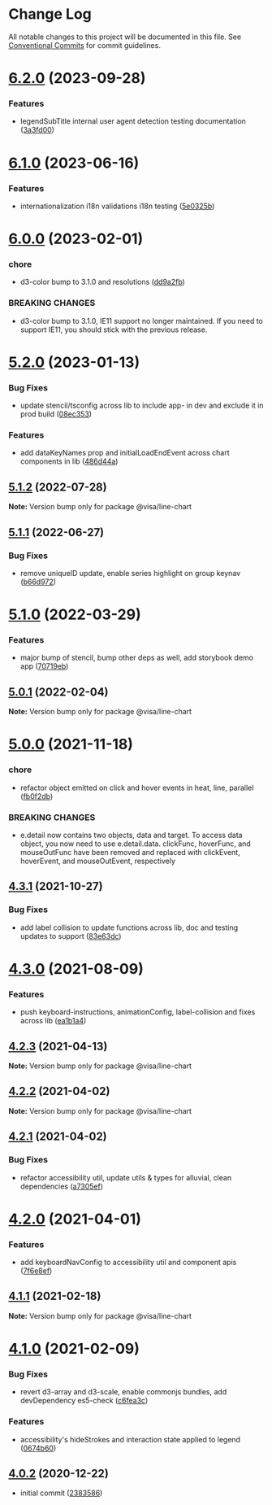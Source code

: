 # Change Log

All notable changes to this project will be documented in this file.
See [Conventional Commits](https://conventionalcommits.org) for commit guidelines.

# [6.2.0](https://github.com/visa/visa-chart-components/compare/@visa/line-chart@6.1.0...@visa/line-chart@6.2.0) (2023-09-28)

### Features

- legendSubTitle internal user agent detection testing documentation ([3a3fd00](https://github.com/visa/visa-chart-components/commit/3a3fd003a81353561da911a6dc250e44949757cb))

# [6.1.0](https://github.com/visa/visa-chart-components/compare/@visa/line-chart@6.0.0...@visa/line-chart@6.1.0) (2023-06-16)

### Features

- internationalization i18n validations i18n testing ([5e0325b](https://github.com/visa/visa-chart-components/commit/5e0325b1c6727406d6964459afbd9ac0238e1cc6))

# [6.0.0](https://github.com/visa/visa-chart-components/compare/@visa/line-chart@5.2.0...@visa/line-chart@6.0.0) (2023-02-01)

### chore

- d3-color bump to 3.1.0 and resolutions ([dd9a2fb](https://github.com/visa/visa-chart-components/commit/dd9a2fb369c44bab6607acb5229ceb656dce5561))

### BREAKING CHANGES

- d3-color bump to 3.1.0, IE11 support no longer maintained. If you need to support IE11, you should stick with the previous release.

# [5.2.0](https://github.com/visa/visa-chart-components/compare/@visa/line-chart@5.1.2...@visa/line-chart@5.2.0) (2023-01-13)

### Bug Fixes

- update stencil/tsconfig across lib to include app- in dev and exclude it in prod build ([08ec353](https://github.com/visa/visa-chart-components/commit/08ec35339ca384994333305c82f061b0e800262b))

### Features

- add dataKeyNames prop and initialLoadEndEvent across chart components in lib ([486d44a](https://github.com/visa/visa-chart-components/commit/486d44aba0867ee28734eeae30ffbac353926dfe))

## [5.1.2](https://github.com/visa/visa-chart-components/compare/@visa/line-chart@5.1.1...@visa/line-chart@5.1.2) (2022-07-28)

**Note:** Version bump only for package @visa/line-chart

## [5.1.1](https://github.com/visa/visa-chart-components/compare/@visa/line-chart@5.1.0...@visa/line-chart@5.1.1) (2022-06-27)

### Bug Fixes

- remove uniqueID update, enable series highlight on group keynav ([b66d972](https://github.com/visa/visa-chart-components/commit/b66d972564907139860bc7b81fc2d35232c0d6fc))

# [5.1.0](https://github.com/visa/visa-chart-components/compare/@visa/line-chart@5.0.1...@visa/line-chart@5.1.0) (2022-03-29)

### Features

- major bump of stencil, bump other deps as well, add storybook demo app ([70719eb](https://github.com/visa/visa-chart-components/commit/70719ebc7fa59dc169bcc7fea62b238bcfab6418))

## [5.0.1](https://github.com/visa/visa-chart-components/compare/@visa/line-chart@5.0.0...@visa/line-chart@5.0.1) (2022-02-04)

**Note:** Version bump only for package @visa/line-chart

# [5.0.0](https://github.com/visa/visa-chart-components/compare/@visa/line-chart@4.3.1...@visa/line-chart@5.0.0) (2021-11-18)

### chore

- refactor object emitted on click and hover events in heat, line, parallel ([fb0f2db](https://github.com/visa/visa-chart-components/commit/fb0f2db67d06ca267a00ac897676fea0d2813d60))

### BREAKING CHANGES

- e.detail now contains two objects, data and target. To access data object, you now need to use e.detail.data. clickFunc, hoverFunc, and mouseOutFunc have been removed and replaced with clickEvent, hoverEvent, and mouseOutEvent, respectively

## [4.3.1](https://github.com/visa/visa-chart-components/compare/@visa/line-chart@4.3.0...@visa/line-chart@4.3.1) (2021-10-27)

### Bug Fixes

- add label collision to update functions across lib, doc and testing updates to support ([83e63dc](https://github.com/visa/visa-chart-components/commit/83e63dc352165a68aee9db4e7175fd241c13f523))

# [4.3.0](https://github.com/visa/visa-chart-components/compare/@visa/line-chart@4.2.3...@visa/line-chart@4.3.0) (2021-08-09)

### Features

- push keyboard-instructions, animationConfig, label-collision and fixes across lib ([ea1b1a4](https://github.com/visa/visa-chart-components/commit/ea1b1a478b3ea9bcf07e76551a45a9adaaacdb47))

## [4.2.3](https://github.com/visa/visa-chart-components/compare/@visa/line-chart@4.2.2...@visa/line-chart@4.2.3) (2021-04-13)

**Note:** Version bump only for package @visa/line-chart

## [4.2.2](https://github.com/visa/visa-chart-components/compare/@visa/line-chart@4.2.1...@visa/line-chart@4.2.2) (2021-04-02)

**Note:** Version bump only for package @visa/line-chart

## [4.2.1](https://github.com/visa/visa-chart-components/compare/@visa/line-chart@4.2.0...@visa/line-chart@4.2.1) (2021-04-02)

### Bug Fixes

- refactor accessibility util, update utils & types for alluvial, clean dependencies ([a7305ef](https://github.com/visa/visa-chart-components/commit/a7305ef85f8e6b17d47bfb5bfcfc307626ea8bba))

# [4.2.0](https://github.com/visa/visa-chart-components/compare/@visa/line-chart@4.1.0...@visa/line-chart@4.2.0) (2021-04-01)

### Features

- add keyboardNavConfig to accessibility util and component apis ([7f6e8ef](https://github.com/visa/visa-chart-components/commit/7f6e8efee3f3c5a865c44862a72bef498eee0289))

## [4.1.1](https://github.com/visa/visa-chart-components/compare/@visa/line-chart@4.1.0...@visa/line-chart@4.1.1) (2021-02-18)

**Note:** Version bump only for package @visa/line-chart

# [4.1.0](https://github.com/visa/visa-chart-components/compare/@visa/line-chart@4.0.2...@visa/line-chart@4.1.0) (2021-02-09)

### Bug Fixes

- revert d3-array and d3-scale, enable commonjs bundles, add devDependency es5-check ([c6fea3c](https://github.com/visa/visa-chart-components/commit/c6fea3c601dfc4650b52996721ead03a1b363e2b))

### Features

- accessibility's hideStrokes and interaction state applied to legend ([0674b60](https://github.com/visa/visa-chart-components/commit/0674b608e918964f9bbce2992e363bf24f9cb911))

## [4.0.2](https://github.com/visa/visa-chart-components/tree/%40visa/line-chart%404.0.2) (2020-12-22)

- initial commit ([2383586](https://github.com/visa/visa-chart-components/commit/238358698bb59b8f20f424eeedc7235f51e02037))
